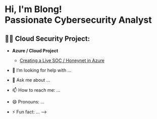 <h1>Hi, I'm Blong! <br/>Passionate Cybersecurity Analyst</h1>

<h2>👨‍💻 Cloud Security Project:</h2>

- <b>Azure / Cloud Project</b>
  - [Creating a Live SOC / Honeynet in Azure](https://github.com/vangbl88/Azure-SOC)


- 🤔 I’m looking for help with ...
- 💬 Ask me about ...
- 📫 How to reach me: ...
- 😄 Pronouns: ...
- ⚡ Fun fact: ...
-->
